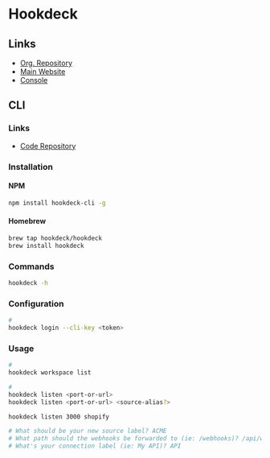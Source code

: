 # Hookdeck

## Links

- [Org. Repository](https://github.com/hookdeck)
- [Main Website](https://hookdeck.com)
- [Console](https://console.hookdeck.com)

<!-- ## Library

### Installation

```sh
# Using pnpm
pnpm install hookdeck-cli -D
``` -->

## CLI

### Links

- [Code Repository](https://github.com/hookdeck/hookdeck-cli)

### Installation

#### NPM

```sh
npm install hookdeck-cli -g
```

#### Homebrew

```sh
brew tap hookdeck/hookdeck
brew install hookdeck
```

### Commands

```sh
hookdeck -h
```

### Configuration

```sh
#
hookdeck login --cli-key <token>
```

### Usage

```sh
#
hookdeck workspace list

#
hookdeck listen <port-or-url>
hookdeck listen <port-or-url> <source-alias?>

hookdeck listen 3000 shopify

# What should be your new source label? ACME
# What path should the webhooks be forwarded to (ie: /webhooks)? /api/webhooks
# What's your connection label (ie: My API)? API
```
